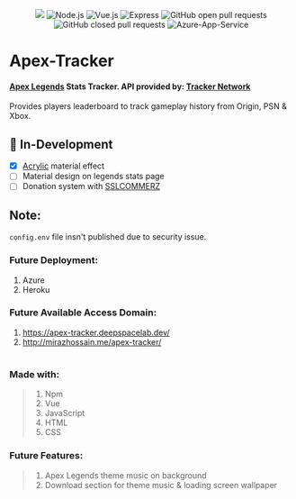 <p align="center">
  <img src="https://blob.deepspacelab.dev/github/ApexTracker.png" />
  <img src="https://img.shields.io/badge/node-v14.17.4-%23339933?style=flat&logo=node.js" alt="Node.js"/>
  <img src="https://img.shields.io/badge/vue.js-v3.2.1-%234FC08D?style=flat&logo=vue.js" alt="Vue.js"/>
  <img src="https://img.shields.io/npm/v/express?color=%23000000&label=express&logo=Express" alt="Express"/>
  <img src="https://img.shields.io/github/issues-pr/Miraz4300/apex-tracker?logo=github" alt="GitHub open pull requests"/>
  <img src="https://img.shields.io/github/issues-pr-closed/Miraz4300/apex-tracker?logo=Github%20Actions" alt="GitHub closed pull requests"/>
  <img src="https://img.shields.io/website?down_color=red&down_message=offline&label=App%20Service&logo=Microsoft%20Azure&up_color=%230078D4&up_message=online&url=https%3A%2F%2Fapex-tracker.deepspacelab.dev" alt="Azure-App-Service"/>
</p>

# Apex-Tracker

#### [Apex Legends](https://www.ea.com/games/apex-legends) Stats Tracker. API provided by: [Tracker Network](https://tracker.gg/)
Provides players leaderboard to track gameplay history from Origin, PSN & Xbox. 

## :construction: In-Development
- [x] [Acrylic](https://docs.microsoft.com/en-us/windows/apps/design/style/acrylic) material effect
- [ ] Material design on legends stats page
- [ ] Donation system with [SSLCOMMERZ](https://github.com/sslcommerz/SSLCommerz-NodeJS)

## Note:
```config.env``` file insn't published due to security issue. 


### Future Deployment:
1. Azure
2. Heroku

### Future Available Access Domain:
1. https://apex-tracker.deepspacelab.dev/
2. http://mirazhossain.me/apex-tracker/
#

### Made with:
> 1. Npm
> 2. Vue
> 3. JavaScript
> 4. HTML
> 5. CSS

### Future Features:
> 1. Apex Legends theme music on background
> 2. Download section for theme music & loading screen wallpaper
